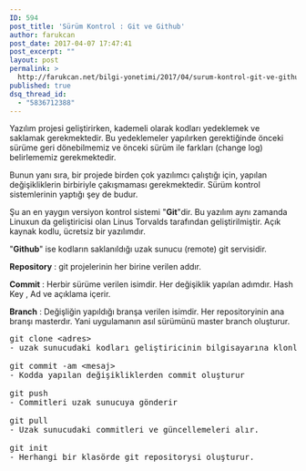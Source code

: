 ```yaml
---
ID: 594
post_title: 'Sürüm Kontrol : Git ve Github'
author: farukcan
post_date: 2017-04-07 17:47:41
post_excerpt: ""
layout: post
permalink: >
  http://farukcan.net/bilgi-yonetimi/2017/04/surum-kontrol-git-ve-github/
published: true
dsq_thread_id:
  - "5836712388"
---
```

Yazılım projesi geliştirirken, kademeli olarak kodları yedeklemek ve saklamak gerekmektedir. Bu yedeklemeler yapılırken gerektiğinde önceki sürüme geri dönebilmemiz ve önceki sürüm ile farkları (change log) belirlememiz gerekmektedir.

Bunun yanı sıra, bir projede birden çok yazılımcı çalıştığı için, yapılan değişikliklerin birbiriyle çakışmaması gerekmektedir. Sürüm kontrol sistemlerinin yaptığı şey de budur.

Şu an en yaygın versiyon kontrol sistemi "<strong>Git</strong>"dir. Bu yazılım aynı zamanda Linuxun da geliştiricisi olan Linus Torvalds tarafından geliştirilmiştir. Açık kaynak kodlu, ücretsiz bir yazılımdır.

"<strong>Github</strong>" ise kodların saklanıldığı uzak sunucu (remote) git servisidir.

<strong>Repository</strong> : git projelerinin her birine verilen addır.

<strong>Commit</strong> : Herbir sürüme verilen isimdir. Her değişiklik yapılan adımdır. Hash Key , Ad ve açıklama içerir.

<strong>Branch</strong> : Değişliğin yapıldığı branşa verilen isimdir. Her repositoryinin ana branşı masterdır. Yani uygulamanın asıl sürümünü master branch oluşturur.
<pre>git clone &lt;adres&gt;
- uzak sunucudaki kodları geliştiricinin bilgisayarına klonlar

git commit -am &lt;mesaj&gt;
- Kodda yapılan değişikliklerden commit oluşturur

git push
- Commitleri uzak sunucuya gönderir

git pull
- Uzak sunucudaki commitleri ve güncellemeleri alır.

git init
- Herhangi bir klasörde git repositorysi oluşturur.</pre>